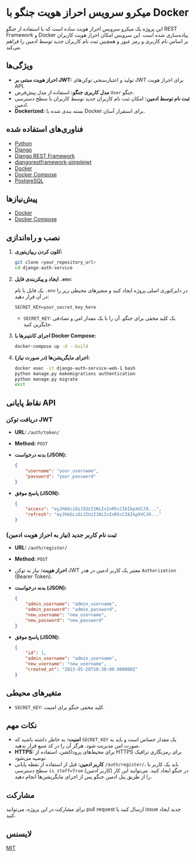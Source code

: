 # میکرو سرویس احراز هویت جنگو با Docker

این پروژه یک میکرو سرویس احراز هویت ساده است که با استفاده از جنگو REST Framework و Docker پیاده‌سازی شده است. این سرویس امکان احراز هویت کاربران بر اساس نام کاربری و رمز عبور و همچنین ثبت نام کاربران جدید توسط ادمین را فراهم می‌کند.

## ویژگی‌ها

*   **احراز هویت مبتنی بر JWT:** تولید و اعتبارسنجی توکن‌های JWT برای احراز هویت API.
*   **مدل کاربری جنگو:** استفاده از مدل پیش‌فرض `User` جنگو.
*   **ثبت نام توسط ادمین:** امکان ثبت نام کاربران جدید توسط کاربران با سطح دسترسی ادمین.
*   **Dockerized:** بسته بندی شده با Docker برای استقرار آسان.

## فناوری‌های استفاده شده

*   [Python](https://www.python.org/)
*   [Django](https://www.djangoproject.com/)
*   [Django REST Framework](https://www.django-rest-framework.org/)
*   [djangorestframework-simplejwt](https://github.com/darthvader42/django-rest-framework-simplejwt)
*   [Docker](https://www.docker.com/)
*   [Docker Compose](https://docs.docker.com/compose/)
*   [PostgreSQL](https://www.postgresql.org/)

## پیش‌نیازها

*   [Docker](https://docs.docker.com/engine/install/)
*   [Docker Compose](https://docs.docker.com/compose/install/)

## نصب و راه‌اندازی

1. **کلون کردن ریپازیتوری:**

    ```bash
    git clone <your_repository_url>
    cd django-auth-service
    ```

2. **ایجاد و پیکربندی فایل `.env`:**

    یک فایل با نام `.env` در دایرکتوری اصلی پروژه ایجاد کنید و متغیرهای محیطی زیر را در آن قرار دهید:

    ```env
    SECRET_KEY=your_secret_key_here
    ```

    *   `SECRET_KEY`: یک کلید مخفی برای جنگو. آن را با یک مقدار امن و تصادفی جایگزین کنید.

3. **اجرای کانتینرها با Docker Compose:**

    ```bash
    docker-compose up -d --build
    ```

4. **اجرای مایگریشن‌ها (در صورت نیاز):**

    ```bash
    docker exec -it django-auth-service-web-1 bash
    python manage.py makemigrations authentication
    python manage.py migrate
    exit
    ```

## نقاط پایانی API

### دریافت توکن JWT

*   **URL:** `/auth/token/`
*   **Method:** `POST`
*   **بدنه درخواست (JSON):**

    ```json
    {
        "username": "your_username",
        "password": "your_password"
    }
    ```

*   **پاسخ موفق (JSON):**

    ```json
    {
        "access": "eyJhbGciOiJIUzI1NiIsInR5cCI6IkpXVCJ9...",
        "refresh": "eyJhbGciOiJIUzI1NiIsInR5cCI6IkpXVCJ9..."
    }
    ```

### ثبت نام کاربر جدید (نیاز به احراز هویت ادمین)

*   **URL:** `/auth/register/`
*   **Method:** `POST`
*   **احراز هویت:** نیاز به توکن JWT معتبر یک کاربر ادمین در هدر `Authorization` (Bearer Token).
*   **بدنه درخواست (JSON):**

    ```json
    {
        "admin_username": "admin_username",
        "admin_password": "admin_password",
        "new_username": "new_username",
        "new_password": "new_password"
    }
    ```

*   **پاسخ موفق (JSON):**

    ```json
    {
        "id": 1,
        "admin_username": "admin_username",
        "new_username": "new_username",
        "created_at": "2023-05-28T10:30:00.000000Z"
    }
    ```

## متغیرهای محیطی

*   `SECRET_KEY`: کلید مخفی جنگو برای امنیت.

## نکات مهم

*   **امنیت:** به خاطر داشته باشید که `SECRET_KEY` یک مقدار حساس است و باید به صورت امن مدیریت شود. هرگز آن را در کد منبع قرار ندهید.
*   **HTTPS:** برای محیط‌های پروداکشن، استفاده از HTTPS برای رمزنگاری ترافیک توصیه می‌شود.
*   **کاربر ادمین:** قبل از استفاده از نقطه پایانی `/auth/register/`، باید یک کاربر با سطح دسترسی `is_staff=True` (کاربر ادمین) در جنگو ایجاد کنید. می‌توانید این کار را از طریق پنل ادمین جنگو پس از اجرای مایگریشن‌ها انجام دهید.

## مشارکت

برای مشارکت در این پروژه، می‌توانید pull request ارسال کنید یا issue جدید ایجاد کنید.

## لایسنس

[MIT](LICENSE)
